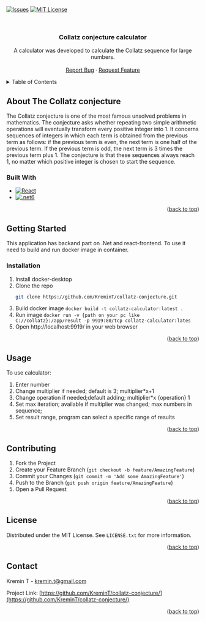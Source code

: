 [![Issues][issues-shield]][issues-url]
[![MIT License][license-shield]][license-url]


<!-- PROJECT LOGO -->
<br />
<div align="center">
  <h3 align="center">Collatz conjecture calculator</h3>

  <p align="center">
    A calculator was developed to calculate the Collatz sequence for large numbers.
    <br />
       <br />
    <a href="https://github.com/KreminT/collatz-conjecture/issues">Report Bug</a>
    ·
    <a href="https://github.com/KreminT/collatz-conjecture/issues">Request Feature</a>
  </p>
</div>



<!-- TABLE OF CONTENTS -->
<details>
  <summary>Table of Contents</summary>
  <ol>
    <li>
      <a href="#about-the-project">About The Collatz conjecture</a>
      <ul>
        <li><a href="#built-with">Built With</a></li>
      </ul>
    </li>
    <li>
      <a href="#getting-started">Getting Started</a>
      <ul>
        <li><a href="#installation">Installation</a></li>
      </ul>
    </li>
    <li><a href="#usage">Usage</a></li>
    <li><a href="#contributing">Contributing</a></li>
    <li><a href="#license">License</a></li>
    <li><a href="#contact">Contact</a></li>
  </ol>
</details>



<!-- ABOUT THE PROJECT -->
## About The Collatz conjecture

The Collatz conjecture is one of the most famous unsolved problems in mathematics. The conjecture asks whether repeating two simple arithmetic operations will eventually transform every positive integer into 1. It concerns sequences of integers in which each term is obtained from the previous term as follows: if the previous term is even, the next term is one half of the previous term. If the previous term is odd, the next term is 3 times the previous term plus 1. The conjecture is that these sequences always reach 1, no matter which positive integer is chosen to start the sequence.

### Built With

* [![React][React.js]][React-url]
* [![.net6][.net6]][.net6-url]

<p align="right">(<a href="#readme-top">back to top</a>)</p>


<!-- GETTING STARTED -->
## Getting Started

This application has backand part on .Net and react-frontend. To use it need to build and run docker image in container.

### Installation

1. Install docker-desktop
2. Clone the repo
   ```sh
   git clone https://github.com/KreminT/collatz-conjecture.git
   ```
4. Build docker image
   ```docker build -t collatz-calculator:latest .```
5. Run image
   ```docker run -v {path on your pc like C://collatz}:/app/result -p 9919:80/tcp collatz-calculator:lates```
6. Open http://localhost:9919/ in your web browser

<p align="right">(<a href="#readme-top">back to top</a>)</p>



<!-- USAGE EXAMPLES -->
## Usage
To use calculator:
1. Enter number
2. Change multiplier if needed; default is 3; multiplier*x+1
3. Change operation if needed;default  adding; multiplier*x {operation} 1
4. Set max iteration; available if multiplier was changed; max numbers in sequence;
5. Set result range, program can select a specific range of results

<p align="right">(<a href="#readme-top">back to top</a>)</p>


<!-- CONTRIBUTING -->
## Contributing

1. Fork the Project
2. Create your Feature Branch (`git checkout -b feature/AmazingFeature`)
3. Commit your Changes (`git commit -m 'Add some AmazingFeature'`)
4. Push to the Branch (`git push origin feature/AmazingFeature`)
5. Open a Pull Request

<p align="right">(<a href="#readme-top">back to top</a>)</p>

<!-- LICENSE -->
## License

Distributed under the MIT License. See `LICENSE.txt` for more information.

<p align="right">(<a href="#readme-top">back to top</a>)</p>



<!-- CONTACT -->
## Contact

Kremin T - kremin.t@gmail.com

Project Link: [https://github.com/KreminT/collatz-conjecture/](https://github.com/KreminT/collatz-conjecture/)

<p align="right">(<a href="#readme-top">back to top</a>)</p>





<!-- MARKDOWN LINKS & IMAGES -->
<!-- https://www.markdownguide.org/basic-syntax/#reference-style-links -->
[forks-shield]: https://img.shields.io/github/forks/KreminT/collatz-conjecture.svg?style=for-the-badge
[forks-url]: https://github.com/KreminT/collatz-conjecture/network/members
[stars-shield]: https://img.shields.io/github/stars/KreminT/collatz-conjecture.svg?style=for-the-badge
[stars-url]: https://github.com/KreminT/collatz-conjecture/stargazers
[issues-shield]: https://img.shields.io/github/issues/KreminT/collatz-conjecture.svg?style=for-the-badge
[issues-url]: https://github.com/KreminT/collatz-conjecture/issues
[license-shield]: https://img.shields.io/github/license/KreminT/collatz-conjecture.svg?style=for-the-badge
[license-url]: https://github.com/KreminT/collatz-conjecture/blob/main/LICENSE
[React.js]: https://img.shields.io/badge/React-20232A?style=for-the-badge&logo=react&logoColor=61DAFB
[React-url]: https://reactjs.org/
[.net6]: https://img.shields.io/badge/net-6?style=for-the-badge&logo=react&logoColor=61DAFB
[.net6-url]: https://dotnet.microsoft.com/en-us/download/dotnet/6.0
[product-screenshot]: images/screenshot.png
